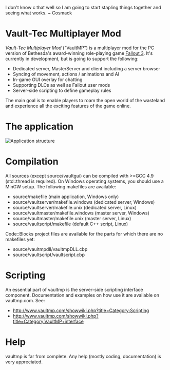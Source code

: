 I don't know c that well so I am going to start stapling things together and seeing what works.
~ Cosmack

# Vault-Tec Multiplayer Mod

*Vault-Tec Multiplayer Mod* ("VaultMP") is a multiplayer mod for the PC version of Bethesda's award-winning role-playing game [Fallout 3](http://en.wikipedia.org/wiki/Fallout_3 "Fallout 3"). It's currently in development, but is going to support the following:

* Dedicated server, MasterServer and client including a server browser
* Syncing of movement, actions / animations and AI
* In-game GUI overlay for chatting
* Supporting DLCs as well as Fallout user mods
* Server-side scripting to define gameplay rules

The main goal is to enable players to roam the open world of the wasteland and experience all the exciting features of the game online.

# The application

![Application structure](http://www.brickster.net/files/vaultmp/structure.png "Application structure")

# Compilation

All sources (except source/vaultgui) can be compiled with >=GCC 4.9 (std::thread is required). On Windows operating systems, you should use a MinGW setup. The following makefiles are available:

* source/makefile (main application, Windows only)
* source/vaultserver/makefile.windows (dedicated server, Windows)
* source/vaultserver/makefile.unix (dedicated server, Linux)
* source/vaultmaster/makefile.windows (master server, Windows)
* source/vaultmaster/makefile.unix (master server, Linux)
* source/vaultscript/makefile (default C++ script, Linux)

Code::Blocks project files are available for the parts for which there are no makefiles yet:

* source/vaultmpdll/vaultmpDLL.cbp
* source/vaultscript/vaultscript.cbp

# Scripting

An essential part of vaultmp is the server-side scripting interface component. Documentation and examples on how use it are available on vaultmp.com. See:

* http://www.vaultmp.com/showwiki.php?title=Category:Scripting
* http://www.vaultmp.com/showwiki.php?title=Category:VaultMP+interface

# Help

vaultmp is far from complete. Any help (mostly coding, documentation) is very appreciated.
